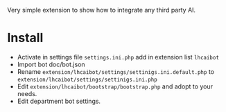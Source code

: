 Very simple extension to show how to integrate any third party AI.

# Install

* Activate in settings file `settings.ini.php` add in extension list `lhcaibot`
* Import bot doc/bot.json
* Rename `extension/lhcaibot/settings/settinigs.ini.default.php` to `extension/lhcaibot/settings/settinigs.ini.php`
* Edit `extension/lhcaibot/bootstrap/bootstrap.php` and adopt to your needs.
* Edit department bot settings.
